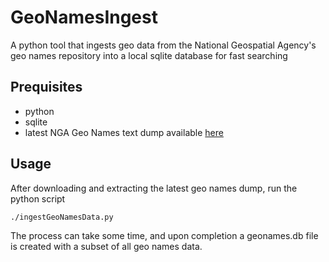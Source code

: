# GeoNamesIngest
A python tool that ingests geo data from the National Geospatial Agency's geo names repository into a local sqlite database for fast searching

## Prequisites
* python
* sqlite
* latest NGA Geo Names text dump available [here](http://geonames.nga.mil/gns/html/namefiles.html)

## Usage

After downloading and extracting the latest geo names dump, run the python script

```bash
./ingestGeoNamesData.py
```

The process can take some time, and upon completion a geonames.db file is created with a subset of all geo names data.

